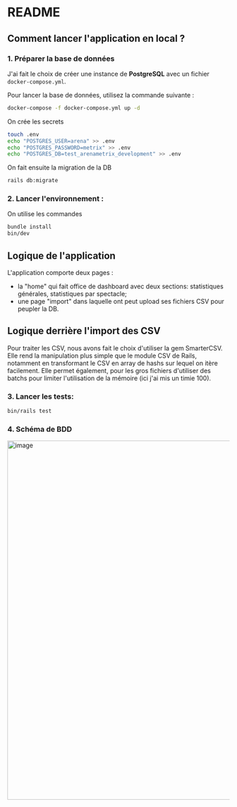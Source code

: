 # README

## Comment lancer l'application en local ?

### 1. Préparer la base de données

J'ai fait le choix de créer une instance de **PostgreSQL** avec un fichier `docker-compose.yml`.

Pour lancer la base de données, utilisez la commande suivante :

```bash
docker-compose -f docker-compose.yml up -d
```

On crée les secrets 

```bash
touch .env
echo "POSTGRES_USER=arena" >> .env
echo "POSTGRES_PASSWORD=metrix" >> .env
echo "POSTGRES_DB=test_arenametrix_development" >> .env
```

On fait ensuite la migration de la DB 

```bash
rails db:migrate
```

### 2. Lancer l'environnement :



On utilise les commandes

```bash
bundle install
bin/dev
```


## Logique de l'application

L'application comporte deux pages : 
- la "home" qui fait office de dashboard avec deux sections: statistiques générales, statistiques par spectacle;
- une page "import" dans laquelle ont peut upload ses fichiers CSV pour peupler la DB.
  

## Logique derrière l'import des CSV 
Pour traiter les CSV, nous avons fait le choix d'utiliser la gem SmarterCSV. Elle rend la manipulation plus simple que le module CSV de Rails, notamment en transformant le CSV en array de hashs sur lequel on itère facilement. Elle permet également, pour les gros fichiers d'utiliser des batchs pour limiter l'utilisation de la mémoire (ici j'ai mis un timie 100).


### 3. Lancer les tests: 


```bash
bin/rails test
```

### 4. Schéma de BDD 

<img width="813" alt="image" src="https://github.com/user-attachments/assets/bfa92a9e-6bc9-405c-bf49-81dc09dd37e6" />

